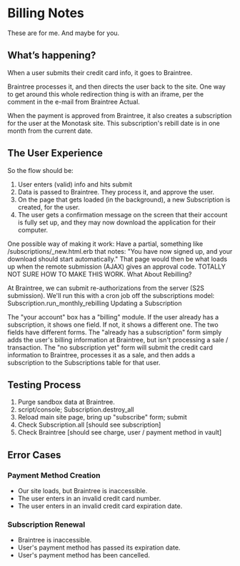 # Billing Notes

These are for me. And maybe for you.

## What’s happening?

When a user submits their credit card info, it goes to Braintree.

Braintree processes it, and then directs the user back to the site. One way to get around this whole redirection thing is with an iframe, per the comment in the e-mail from Braintree Actual.

When the payment is approved from Braintree, it also creates a subscription for the user at the Monotask site. This subscription's rebill date is in one month from the current date.

## The User Experience

So the flow should be:

1. User enters (valid) info and hits submit
1. Data is passed to Braintree. They process it, and approve the user.
1. On the page that gets loaded (in the background), a new Subscription is created, for the user.
1. The user gets a confirmation message on the screen that their account is fully set up, and they may now download the application for their computer.

One possible way of making it work: Have a partial, something like /subscriptions/_new.html.erb that notes: "You have now signed up, and your download should start automatically." That page would then be what loads up when the remote submission (AJAX) gives an approval code. TOTALLY NOT SURE HOW TO MAKE THIS WORK.
What About Rebilling?

At Braintree, we can submit re-authorizations from the server (S2S submission). We'll run this with a cron job off the subscriptions model: Subscription.run_monthly_rebilling
Updating a Subscription

The "your account" box has a "billing" module. If the user already has a subscription, it shows one field. If not, it shows a different one. The two fields have different forms. The "already has a subscription" form simply adds the user's billing information at Braintree, but isn't processing a sale / transaction. The "no subscription yet" form will submit the credit card information to Braintree, processes it as a sale, and then adds a subscription to the Subscriptions table for that user.

## Testing Process

1. Purge sandbox data at Braintree.
1. script/console; Subscription.destroy_all
1. Reload main site page, bring up "subscribe" form; submit
1. Check Subscription.all [should see subscription]
1. Check Braintree [should see charge, user / payment method in vault]



## Error Cases

### Payment Method Creation
* Our site loads, but Braintree is inaccessible.
* The user enters in an invalid credit card number.
* The user enters in an invalid credit card expiration date.

### Subscription Renewal
* Braintree is inaccessible.
* User's payment method has passed its expiration date.
* User's payment method has been cancelled.